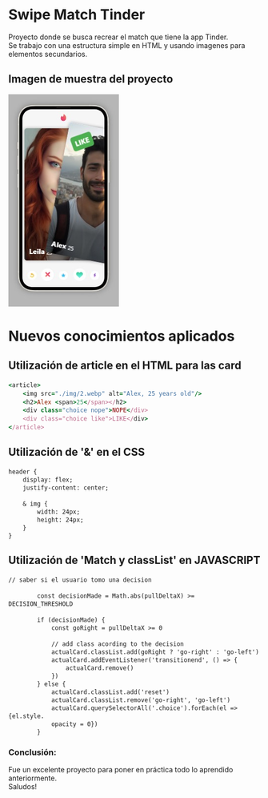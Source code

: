 <h1>Swipe Match Tinder</h1>

<p>Proyecto donde se busca recrear el match que tiene la app Tinder.
<br> Se trabajo con una estructura simple en HTML y usando imagenes para elementos secundarios.</p>

<h2>Imagen de muestra del proyecto</h2>
<img src="/proyecto-01-Swipe-Match-Tinder/img/Tinder.jpg">

<h1>Nuevos conocimientos aplicados</h1>

<h2>Utilización de article en el HTML para las card</h2>

```ruby
<article>
    <img src="./img/2.webp" alt="Alex, 25 years old"/>
    <h2>Alex <span>25</span></h2>
    <div class="choice nope">NOPE</div>
    <div class="choice like">LIKE</div>
</article>
```

<h2>Utilización de '&' en el CSS</h2>

```
header {
    display: flex;
    justify-content: center;

    & img {
        width: 24px;
        height: 24px;
    }
}
```


<h2>Utilización de 'Match y classList' en JAVASCRIPT</h2>


```
// saber si el usuario tomo una decision

        const decisionMade = Math.abs(pullDeltaX) >= DECISION_THRESHOLD

        if (decisionMade) {
            const goRight = pullDeltaX >= 0
            
            // add class acording to the decision
            actualCard.classList.add(goRight ? 'go-right' : 'go-left')
            actualCard.addEventListener('transitionend', () => {
                actualCard.remove()
            })
        } else {
            actualCard.classList.add('reset')
            actualCard.classList.remove('go-right', 'go-left')
            actualCard.querySelectorAll('.choice').forEach(el => {el.style.
            opacity = 0})
        }
```
<h3>Conclusión:</h3>

<p>Fue un excelente proyecto para poner en práctica todo lo aprendido anteriormente.<br>
Saludos!</p>
